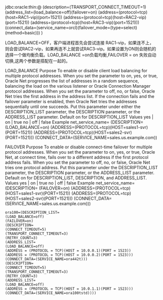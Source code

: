 jdbc:oracle:thin:@
 (description=(TRANSPORT_CONNECT_TIMEOUT=1)
  (address_list=(load_balance=off)(failover=on)
   (address=(protocol=tcp)(host=RAC1-vip)(port=1521))
   (address=(protocol=tcp)(host=RAC2-vip)(port=1521))
   (address=(protocol=tcp)(host=RAC3-vip)(port=1521)))
  (connect_data=(service_name=orcl)(failover_mode=(type=select)(method=basic)))
 ) 

LOAD_BALANCE=OFF，客户端进程首先会尝试连接 RAC1-vip，如果连不上，则会尝试RAC2-vip，如果再连不上就尝试RAC3-vip。如果设置为ON则会随机的选择一个做均衡负载。LOAD_BALANCE =on负载均衡,FAILOVER = on 失败自动切换,这两个参数是搭配在一起的。


LOAD_BALANCE
Purpose
To enable or disable client load balancing for multiple protocol addresses.
When you set the parameter to on, yes, or true, Oracle Net progresses the list of addresses in a random sequence, balancing the load on the various listener or Oracle Connection Manager protocol addresses. When you set the parameter to off, no, or false, Oracle Net tries the first address in the address list. If the connection fails and the failover parameter is enabled, then Oracle Net tries the addresses sequentially until one succeeds.
Put this parameter under either the DESCRIPTION_LIST parameter, the DESCRIPTION parameter, or the ADDRESS_LIST parameter.
Default
on for DESCRIPTION_LIST
Values
yes | on | true
no | off | false
Example
net_service_name=
 (DESCRIPTION= 
  (LOAD_BALANCE=on)
  (ADDRESS=(PROTOCOL=tcp)(HOST=sales1-svr)(PORT=1521))
  (ADDRESS=(PROTOCOL=tcp)(HOST=sales2-svr)(PORT=1521)))
  (CONNECT_DATA=(SERVICE_NAME=sales.us.example.com))

FAILOVER
Purpose
To enable or disable connect-time failover for multiple protocol addresses.
When you set the parameter to on, yes, or true, Oracle Net, at connect time, fails over to a different address if the first protocol address fails. When you set the parameter to off, no, or false, Oracle Net tries one protocol address.
Put this parameter under the DESCRIPTION_LIST parameter, the DESCRIPTION parameter, or the ADDRESS_LIST parameter.
Default
on for DESCRIPTION_LIST, DESCRIPTION, and ADDRESS_LIST.
Values
yes | on | true
no | off | false
Example
net_service_name=
 (DESCRIPTION= 
  (FAILOVER=on)
  (ADDRESS=(PROTOCOL=tcp)(HOST=sales1-svr)(PORT=1521))
  (ADDRESS=(PROTOCOL=tcp)(HOST=sales2-svr)(PORT=1521)))
  (CONNECT_DATA=(SERVICE_NAME=sales.us.example.com)))
  
 ```
 ora100=(DESCRIPTION_LIST=
(LOAD_BALANCE=off)
(FAILOVER=on)
(DESCRIPTION=
(CONNECT_TIMEOUT=5)
(TRANSPORT_CONNECT_TIMEOUT=3)
(RETRY_COUNT=3)
(ADDRESS_LIST=
(LOAD_BALANCE=off)
(ADDRESS = (PROTOCOL = TCP)(HOST = 10.0.0.1)(PORT = 1523))
(ADDRESS = (PROTOCOL = TCP)(HOST = 10.0.0.2)(PORT = 1523)))
(CONNECT_DATA=(SERVICE_NAME=ora442t))) 
(DESCRIPTION=
(CONNECT_TIMEOUT=5)
(TRANSPORT_CONNECT_TIMEOUT=3)
(RETRY_COUNT=3)
(ADDRESS_LIST=
(LOAD_BALANCE=off)
(ADDRESS = (PROTOCOL = TCP)(HOST = 10.0.1.1)(PORT = 1523)))
(CONNECT_DATA=(SERVICE_NAME=ora100tstd))))
 ```
